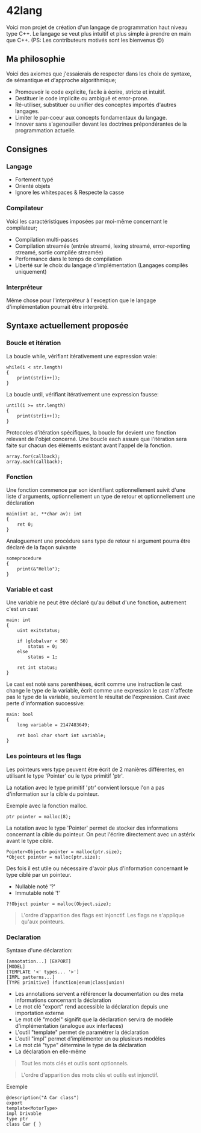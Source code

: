 # 42lang
Voici mon projet de création d'un langage de programmation haut niveau type C++.
Le langage se veut plus intuitif et plus simple à prendre en main que C++.
(PS: Les contributeurs motivés sont les bienvenus 😉)

## Ma philosophie
Voici des axiomes que j'essaierais de respecter dans les choix de syntaxe,
de sémantique et d'approche algorithmique;
- Promouvoir le code explicite, facile à écrire, stricte et intuitif.
- Destituer le code implicite ou ambiguë et error-prone.
- Ré-utiliser, substituer ou unifier des conceptes importés d'autres langages.
- Limiter le par-coeur aux concepts fondamentaux du langage.
- Innover sans s'agenouiller devant les doctrines prépondérantes de la programmation actuelle.

## Consignes
### Langage
- Fortement typé
- Orienté objets
- Ignore les whitespaces & Respecte la casse
### Compilateur
Voici les caractéristiques imposées par moi-même concernant le compilateur;
- Compilation multi-passes
- Compilation streamée (entrée streamé, lexing streamé, error-reporting streamé, sortie compilée streamée)
- Performance dans le temps de compilation
- Liberté sur le choix du langage d'implémentation (Langages compilés uniquement)
### Interpréteur
Même chose pour l'interpréteur à l'exception que le langage d'implémentation pourrait être interprété.

## Syntaxe actuellement proposée

### Boucle et itération
La boucle while, vérifiant itérativement une expression vraie:
```
while(i < str.length)
{
	print(str[i++]);
}
```
La boucle until, vérifiant itérativement une expression fausse:
```
until(i >= str.length)
{
	print(str[i++]);
}
```
Protocoles d'itération spécifiques, la boucle for devient une fonction relevant de l'objet concerné.
Une boucle each assure que l'itération sera faite sur chacun des éléments existant avant l'appel de la fonction.
```
array.for(callback);
array.each(callback);
```
### Fonction
Une fonction commence par son identifiant optionnellement suivit d'une liste d'arguments, optionnellement un type de retour et optionnellement une déclaration
```
main(int ac, **char av): int
{
	ret 0;
}
```
Analoguement une procédure sans type de retour ni argument pourra être déclaré de la façon suivante
```
someprocedure
{
	print(&"Hello");
}
```
### Variable et cast

Une variable ne peut être déclaré qu'au début d'une fonction, autrement c'est un cast

```
main: int
{
	uint exitstatus;

	if (globalvar < 50)
		status = 0;
	else
		status = 1;
	
	ret int status;
}
```

Le cast est noté sans parenthèses, écrit comme une instruction le cast change le type de la variable,
écrit comme une expression le cast n'affecte pas le type de la variable, seulement le résultat de l'expression.
Cast avec perte d'information successive:

```
main: bool
{
	long variable = 2147483649;

	ret bool char short int variable;
}
```

### Les pointeurs et les flags
Les pointeurs vers type peuvent être écrit de 2 manières différentes, en utilisant le type 'Pointer' ou le type primitif 'ptr'.

La notation avec le type primitif 'ptr' convient lorsque l'on a pas d'information sur la cible du pointeur.

Exemple avec la fonction malloc.
```
ptr pointer = malloc(8);
```
La notation avec le type 'Pointer' permet de stocker des informations concernant la cible du pointeur.
On peut l'écrire directement avec un astérix avant le type cible.
```
Pointer<Object> pointer = malloc(ptr.size);
*Object pointer = malloc(ptr.size);
```
Des fois il est utile ou nécessaire d'avoir plus d'information concernant le type ciblé par un pointeur.
- Nullable noté '?'
- Immutable noté '!'
```
?!Object pointer = malloc(Object.size);
```
> L'ordre d'apparition des flags est injonctif.
> Les flags ne s'applique qu'aux pointeurs.
### Declaration

Syntaxe d'une déclaration:

```
[annotation...] [EXPORT]
[MODEL]
[TEMPLATE '<' types... '>']
[IMPL patterns...]
[TYPE primitive] (function|enum|class|union)
```
- Les annotations servent a référencer la documentation ou des meta informations concernant la déclaration
- Le mot clé "export" rend accessible la déclaration depuis une importation externe
- Le mot clé "model" signifit que la déclaration servira de modèle d'implémentation (analogue aux interfaces)
- L'outil "template" permet de paramétrer la déclaration
- L'outil "impl" permet d'implémenter un ou plusieurs modèles
- Le mot clé "type" détermine le type de la déclaration 
- La déclaration en elle-même

> Tout les mots clés et outils sont optionnels.

> L'ordre d'apparition des mots clés et outils est injonctif.


Exemple
```
@description("A Car class") 
export
template<MotorType>
impl Drivable
type ptr
class Car { }
```
